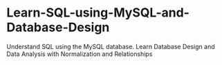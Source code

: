 # Learn-SQL-using-MySQL-and-Database-Design
Understand SQL using the MySQL database. Learn Database Design and Data Analysis with Normalization and Relationships

